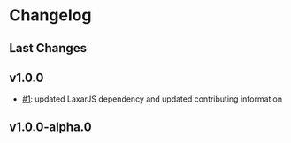 # Changelog

## Last Changes


## v1.0.0

- [#1](https://github.com/LaxarJS/ax-confirm-button-control/issues/1): updated LaxarJS dependency and updated contributing information


## v1.0.0-alpha.0
